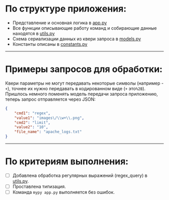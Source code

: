 # По структуре приложения:
* Представление и основная логика в [app.py](app.py)
* Все функции описывающие работу команд и собирающие данные находятся в [utils.py](utils.py)
* Схема сериализации данных из квери запроса в [models.py](models.py)
* Константы описаны в [constants.py](constants.py)

___
# Примеры запросов для обработки:

Квери параметры не могут передавать некоторые символы (например - `+`), точнее их нужно передавать в кодированном виде (`+` это`%2B`). Пришлось немного поменять модель передачи запроса приложению, теперь запрос отправляется через JSON:
```json
{
    "cmd1": "regex",
    "value1": "images\/\\w+\\.png",
    "cmd2": "limit",
    "value2": "10",
    "file_name": "apache_logs.txt"
}
```

___
# По критериям выполнения:
- [ ]  Добавлена обработка регулярных выражений (regex_query) в [utils.py](utils.py).
- [ ]  Проставлена типизация.
- [ ]  Команда `mypy app.py` выполняется без ошибок.